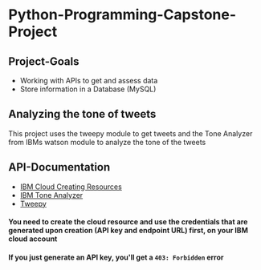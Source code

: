 # Python-Programming-Capstone-Project

## Project-Goals
- Working with APIs to get and assess data
- Store information in a Database (MySQL)

## Analyzing the tone of tweets
This project uses the tweepy module to get tweets and the Tone Analyzer from IBMs watson module to analyze the tone of the tweets

## API-Documentation
- [IBM Cloud Creating Resources](https://cloud.ibm.com/docs/account?topic=account-manage_resource)
- [IBM Tone Analyzer](https://cloud.ibm.com/apidocs/tone-analyzer?code=python#tone)
- [Tweepy](https://docs.tweepy.org/en/v3.10.0/install.html)

 #### You need to create the cloud resource and use the credentials that are generated upon creation (API key and endpoint URL) first, on your IBM cloud account
#### If you just generate an API key, you'll get a `403: Forbidden` error